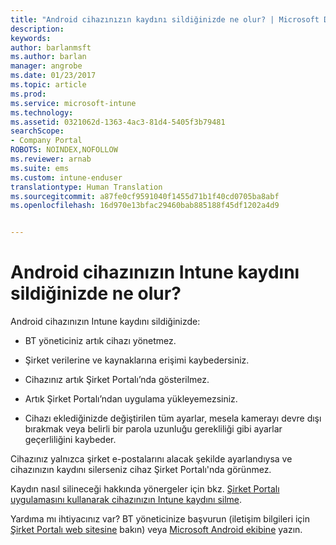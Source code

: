 ```yaml
---
title: "Android cihazınızın kaydını sildiğinizde ne olur? | Microsoft Docs"
description: 
keywords: 
author: barlanmsft
ms.author: barlan
manager: angrobe
ms.date: 01/23/2017
ms.topic: article
ms.prod: 
ms.service: microsoft-intune
ms.technology: 
ms.assetid: 0321062d-1363-4ac3-81d4-5405f3b79481
searchScope:
- Company Portal
ROBOTS: NOINDEX,NOFOLLOW
ms.reviewer: arnab
ms.suite: ems
ms.custom: intune-enduser
translationtype: Human Translation
ms.sourcegitcommit: a87fe0cf9591040f1455d71b1f40cd0705ba8abf
ms.openlocfilehash: 16d970e13bfac29460bab885188f45df1202a4d9


---
```



# <a name="what-happens-if-you-unenroll-your-android-device-from-intune"></a>Android cihazınızın Intune kaydını sildiğinizde ne olur?

Android cihazınızın Intune kaydını sildiğinizde:

-   BT yöneticiniz artık cihazı yönetmez.

-    Şirket verilerine ve kaynaklarına erişimi kaybedersiniz.

-   Cihazınız artık Şirket Portalı’nda gösterilmez.

-   Artık Şirket Portalı’ndan uygulama yükleyemezsiniz.

-   Cihazı eklediğinizde değiştirilen tüm ayarlar, mesela kamerayı devre dışı bırakmak veya belirli bir parola uzunluğu gerekliliği gibi ayarlar geçerliliğini kaybeder.

Cihazınız yalnızca şirket e-postalarını alacak şekilde ayarlandıysa ve cihazınızın kaydını silerseniz cihaz Şirket Portalı'nda görünmez.

Kaydın nasıl silineceği hakkında yönergeler için bkz. [Şirket Portalı uygulamasını kullanarak cihazınızın Intune kaydını silme](unenroll-your-device-from-intune-android.md).

Yardıma mı ihtiyacınız var? BT yöneticinize başvurun (iletişim bilgileri için [Şirket Portalı web sitesine](http://portal.manage.microsoft.com) bakın) veya [Microsoft Android ekibine](mailto:wintunedroidfbk@microsoft.com) yazın.



<!--HONumber=Jan17_HO4-->


